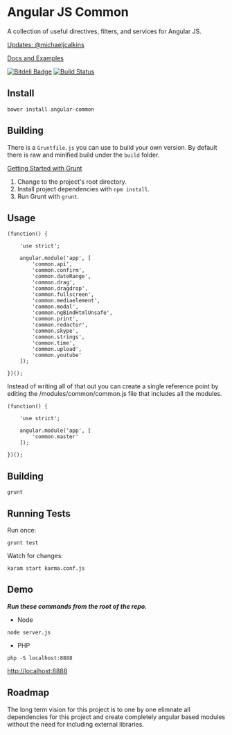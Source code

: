 # Angular JS Common

A collection of useful directives, filters, and services for Angular JS.

[Updates: @michaeljcalkins](https://twitter.com/michaeljcalkins)

[Docs and Examples](http://clouddueling.github.io/angular-common/)

[![Bitdeli Badge](https://d2weczhvl823v0.cloudfront.net/clouddueling/angular-common/trend.png)](https://bitdeli.com/free "Bitdeli Badge") [![Build Status](https://travis-ci.org/clouddueling/angular-common.png?branch=master)](https://travis-ci.org/clouddueling/angular-common)


## Install

```
bower install angular-common
```

## Building

There is a `Gruntfile.js` you can use to build your own version.  By default there is raw and minified build under the `build` folder.

[Getting Started with Grunt](http://gruntjs.com/getting-started)

1. Change to the project's root directory.
2. Install project dependencies with `npm install`.
3. Run Grunt with `grunt`.

## Usage

```
(function() {

    'use strict';

    angular.module('app', [
        'common.api',
        'common.confirm',
        'common.dateRange',
        'common.drag',
        'common.dragdrop',
        'common.fullscreen',
        'common.mediaelement',
        'common.modal',
        'common.ngBindHtmlUnsafe',
        'common.print',
        'common.redactor',
        'common.skype',
        'common.strings',
        'common.time',
        'common.upload',
        'common.youtube'
    ]);

})();
```

Instead of writing all of that out you can create a single reference point by editing the /modules/common/common.js file that includes all the modules.

```
(function() {

    'use strict';

    angular.module('app', [
        'common.master'
    ]);

})();
```

## Building

```
grunt
```

## Running Tests

Run once:
```
grunt test
```

Watch for changes:
```
karam start karma.conf.js
```



## Demo

***Run these commands from the root of the repo.***

- Node
```
node server.js
```

- PHP
```
php -S localhost:8888
```

<a href='http://localhost:8000'>http://localhost:8888</a>

## Roadmap

The long term vision for this project is to one by one elimnate all dependencies for this project and create completely angular based modules without the need for including external libraries.
